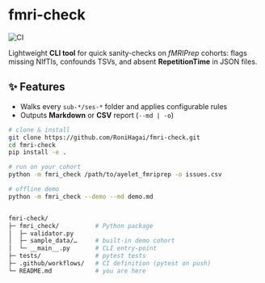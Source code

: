 # fmri-check
![CI](https://github.com/RoniHagai/fmri-check/actions/workflows/ci.yml/badge.svg)

Lightweight **CLI tool** for quick sanity-checks on *fMRIPrep* cohorts:
flags missing NIfTIs, confounds TSVs, and absent **RepetitionTime** in JSON files.

## ✨ Features
- Walks every `sub-*/ses-*` folder and applies configurable rules  
- Outputs **Markdown** or **CSV** report (`--md | -o`)  



```bash
# clone & install
git clone https://github.com/RoniHagai/fmri-check.git
cd fmri-check
pip install -e .

# run on your cohort
python -m fmri_check /path/to/ayelet_fmriprep -o issues.csv

# offline demo
python -m fmri_check --demo --md demo.md


fmri-check/
├─ fmri_check/          # Python package
│  ├─ validator.py
│  ├─ sample_data/…     # built-in demo cohort
│  └─ __main__.py       # CLI entry-point
├─ tests/               # pytest tests
├─ .github/workflows/   # CI definition (pytest on push)
└─ README.md            # you are here

